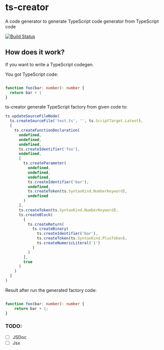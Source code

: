 # ts-creator 

A code generator to generate TypeScript code generator from TypeScript code

[![Build Status](https://travis-ci.com/HearTao/ts-creator.svg?branch=master)](https://travis-ci.com/HearTao/ts-creator)

## How does it work?

If you want to write a TypeScript codegen.

You got TypeScript code: 

```ts

function foo(bar: number): number {
  return bar + 1
}

```

ts-creator generate TypeScript factory from given code to:

```ts
ts.updateSourceFileNode(
  ts.createSourceFile('test.ts', '', ts.ScriptTarget.Latest),
  [
    ts.createFunctionDeclaration(
      undefined,
      undefined,
      undefined,
      ts.createIdentifier('foo'),
      undefined,
      [
        ts.createParameter(
          undefined,
          undefined,
          undefined,
          ts.createIdentifier('bar'),
          undefined,
          ts.createToken(ts.SyntaxKind.NumberKeyword),
          undefined
        )
      ],
      ts.createToken(ts.SyntaxKind.NumberKeyword),
      ts.createBlock(
        [
          ts.createReturn(
            ts.createBinary(
              ts.createIdentifier('bar'),
              ts.createToken(ts.SyntaxKind.PlusToken),
              ts.createNumericLiteral('1')
            )
          )
        ],
        true
      )
    )
  ]
)

```

Result after run the generated factory code: 

```ts

function foo(bar: number): number {
    return bar + 1;
}

```

### TODO:

- [ ] JSDoc
- [ ] Jsx
